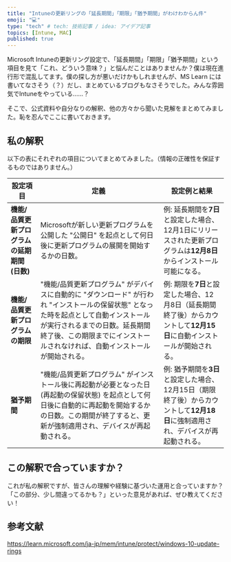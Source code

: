 ```yaml
---
title: "Intuneの更新リングの「延長期間」「期限」「猶予期間」がわけわからん件"
emoji: "💻" 
type: "tech" # tech: 技術記事 / idea: アイデア記事
topics: [Intune, MAC] 
published: true
---
```


Microsoft Intuneの更新リング設定で、「延長期間」「期限」「猶予期間」という項目を見て「これ、どういう意味？」と悩んだことはありませんか？僕は現在進行形で混乱してます。僕の探し方が悪いだけかもしれませんが、MS Learn には書いてなさそう（？）だし、まとめているブログもなさそうでした。みんな雰囲気でIntuneをやっている......？

そこで、公式資料や自分なりの解釈、他の方々から聞いた見解をまとめてみました。恥を忍んでここに書いておきます。

## 私の解釈

以下の表にそれぞれの項目についてまとめてみました。（情報の正確性を保証するものではありません。）

| 設定項目   | 定義 | 設定例と結果 |
|----------|----------|----------|
| **機能/品質更新プログラムの延期期間 (日数)** | Microsoftが新しい更新プログラムを公開した "公開日" を起点として何日後に更新プログラムの展開を開始するかの日数。| 例: 延長期間を**7日**と設定した場合、12月1日にリリースされた更新プログラムは**12月8日**からインストール可能になる。|
| **機能/品質更新プログラムの期限** | "機能/品質更新プログラム" がデバイスに自動的に "ダウンロード" が行われ "インストールの保留状態" となった時を起点として自動インストールが実行されるまでの日数。延長期間終了後、この期限までにインストールされなければ、自動インストールが開始される。| 例: 期限を**7日**と設定した場合、12月8日（延長期間終了後）からカウントして**12月15日**に自動インストールが開始される。|
| **猶予期間** | "機能/品質更新プログラム" がインストール後に再起動が必要となった日 (再起動の保留状態) を起点として何日後に自動的に再起動を開始するかの日数。この期間が終了すると、更新が強制適用され、デバイスが再起動される。 | 例: 猶予期間を**3日**と設定した場合、12月15日（期限終了後）からカウントして**12月18日**に強制適用され、デバイスが再起動される。 |

## この解釈で合っていますか？

これが私の解釈ですが、皆さんの理解や経験に基づいた運用と合っていますか？ 「この部分、少し間違ってるかも？」といった意見があれば、ぜひ教えてください！

## 参考文献
https://learn.microsoft.com/ja-jp/mem/intune/protect/windows-10-update-rings
